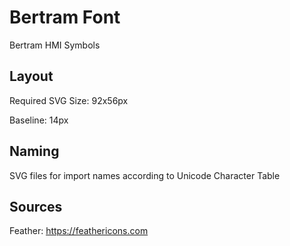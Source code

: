 # Bertram Font
Bertram HMI Symbols

## Layout

Required SVG Size: 92x56px

Baseline: 14px

## Naming

SVG files for import names according to Unicode Character Table

## Sources

Feather: https://feathericons.com
